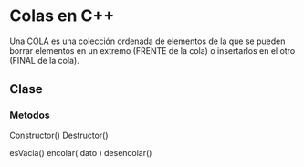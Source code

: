 # Colas en C++

Una COLA es una colección ordenada de elementos
de la que se pueden borrar elementos en un extremo
(FRENTE de la cola) o insertarlos en el otro (FINAL de la cola).

## Clase

### Metodos

Constructor()
Destructor()

esVacia()
encolar( dato )
desencolar()
